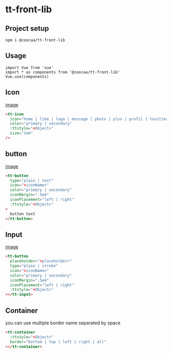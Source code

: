 # tt-front-lib

## Project setup
```
npm i @coocaa/tt-front-lib
```

## Usage
```
import Vue from 'vue'
import * as components from '@coocaa/tt-front-lib'
Vue.use(components)
```

## Icon
[image](https://github.com/Yumi-Romain/tt-front-lib/blob/main/images/icons.png?raw=true)
```html
<tt-icon
  icon="home | like | logo | message | photo | plus | profil | touitteur | unlike | search | retweet"
  color="primary | secondary"
  :ttstyle="<Object>"
  size="1em"
/>
```

## button
[image](https://github.com/Yumi-Romain/tt-front-lib/blob/main/images/buttons.png?raw=true)
```html
<tt-button
  type="plain | text"
  icon="<iconName>"
  color="primary | secondary"
  iconMargin=".5em"
  iconPlacement="left | right"
  :ttstyle="<Object>"
>
  button text
</tt-button>
```

## Input
[image](https://github.com/Yumi-Romain/tt-front-lib/blob/main/images/inputs.png?raw=true)
```html
<tt-button
  placeholder="<placeholder>"
  type="plain | stroke"
  icon="<iconName>"
  color="primary | secondary"
  iconMargin=".5em"
  iconPlacement="left | right"
  :ttstyle="<Object>"
></tt-input>
```

## Container
you can use multiple border name separated by space
```html
<tt-container
  :ttstyle="<Object>"
  border="bottom | top | left | right | all"
></tt-container>
```
